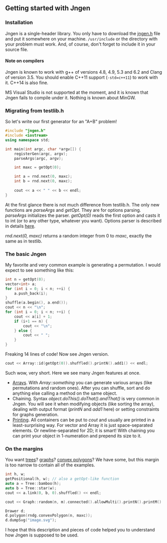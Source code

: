 ## Getting started with Jngen

### Installation
Jngen is a single-header library. You only have to download the [jngen.h](https://raw.githubusercontent.com/ifsmirnov/jngen/master/jngen.h)
file and put it somewhere on your machine. `/usr/include` or the directory with your problem must work. And, of course, don't forget to include it
in your source file.

#### Note on compilers
Jngen is known to work with g++ of versions 4.8, 4.9, 5.3 and 6.2 and Clang of version 3.5. You should enable C++11 support (`-std=c++11`)
to work with it. C++14 is also fine.

MS Visual Studio is not supported at the moment, and it is known that Jngen fails to compile under it. Nothing is known about MinGW.

### Migrating from testlib.h
So let's write our first generator for an "A+B" problem!

```cpp
#include "jngen.h"
#include <iostream>
using namespace std;

int main(int argc, char *argv[]) {
    registerGen(argc, argv);
    parseArgs(argc, argv);

    int maxc = getOpt(0);

    int a = rnd.next(0, maxc);
    int b = rnd.next(0, maxc);
    
    cout << a << " " << b << endl;
}
```

At the first glance there is not much difference from testlib.h. The only new functions are *parseArgs* and *getOpt*.
They are for options parsing. *parseArgs* initializes the parser. *getOpt(0)* reads the first option and casts it to int
(or to any other type, whatever you want). Options parser is described in details [here](getopt.md).

*rnd.next(0, maxc)* returns a random integer from 0 to *maxc*, exactly the same as in testlib.

### The basic Jngen
My favorite and very common example is generating a permutation. I would expect to see something like this:

```cpp
int n = getOpt(0);
vector<int> a;
for (int i = 0; i < n; ++i) {
    a.push_back(i);
}
shuffle(a.begin(), a.end());
cout << n << "\n";
for (int i = 0; i < n; ++i) {
    cout << a[i] + 1;
    if (i+1 == n) {
        cout << "\n";
    } else {
        cout << " ";
    }
}
```

Freaking 14 lines of code! Now see Jngen version.

```cpp
cout << Array::id(getOpt(0)).shuffled().printN().add1() << endl;
```

Such wow, very short. Here we see many Jngen features at once.

* [Arrays](array.md). With *Array::something* you can generate various arrays (like permutations and random ones).
    After you can shuffle, sort and do anything else calling a method on the same object.
* Chaining. Syntax *object.doThis().doThat().andThat()* is very common in Jngen. You will see it when modifying objects
    (like sorting the array), dealing with output format (*printN* and *add1* here) or setting constraints for graphs generation.
* [Printing](printers.md). All containers can be put to *cout* and usually are printed in a least-surprising way. For vector
    and Array it is just space-separated elements. Or newline-separated for 2D; it is smart! With chaining you can print your
    object in 1-numeration and prepend its size to it.

### On the margins
You want [trees](tree.md)? [graphs](graph.md)? [convex polygons](geometry.md)? We have some, but this margin is too narrow to
    contain all of the examples.

```cpp
int h, w;
getPositional(h, w); // also a getOpt-like function
auto a = Tree::bamboo(h);
auto b = Tree::star(w);
cout << a.link(0, b, 0).shuffled() << endl;

cout << Graph::random(n, m).connected().allowMulti().printN().printM() << endl;

Drawer d;
d.polygon(rndg.convexPolygon(n, maxc));
d.dumpSvg("image.svg");
```

I hope that this description and pieces of code helped you to understand how Jngen is supposed to be used.
